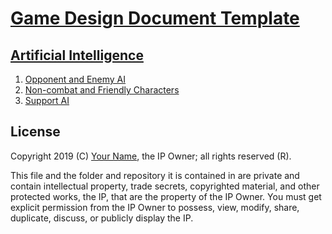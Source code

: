 # [Game Design Document Template](../readme.md)

## [Artificial Intelligence](./readme.md)

1. [Opponent  and Enemy AI](./opponent_and_enemy_ai.md)
2. [Non-combat and Friendly Characters](./non-combat_and_friendly_characters.md)
3. [Support AI](./support_ai.md)

## License

Copyright 2019 (C) [Your Name](https://your-name.github.io), the IP Owner; all rights reserved (R).

This file and the folder and repository it is contained in are private and contain intellectual property, trade secrets, copyrighted material, and other protected works, the IP, that are the property of the IP Owner. You must get explicit permission from the IP Owner to possess, view, modify, share, duplicate, discuss, or publicly display the IP.
